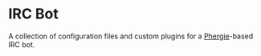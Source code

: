 # IRC Bot

A collection of configuration files and custom plugins for a [Phergie](https://www.phergie.org/)-based IRC bot.

